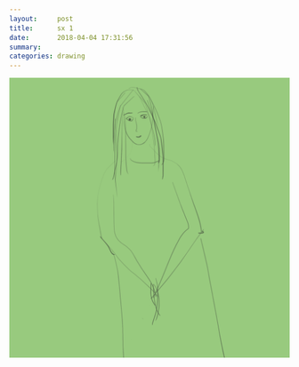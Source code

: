```yaml
---
layout:     post
title:      sx 1
date:       2018-04-04 17:31:56
summary:    
categories: drawing
---
```

![sx 1](/images/diary/sx-1.png ":>")
